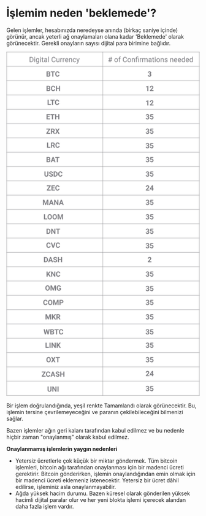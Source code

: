 # İşlemim neden 'beklemede'?

Gelen işlemler, hesabınızda neredeyse anında (birkaç saniye içinde) görünür, ancak yeterli ağ onaylamaları olana kadar 'Beklemede' olarak görünecektir. Gerekli onayların sayısı dijital para birimine bağlıdır.

![](../images/network_confirmations-p.png)

Bir işlem doğrulandığında, yeşil renkte Tamamlandı olarak görünecektir. Bu, işlemin tersine çevrilemeyeceğini ve paranın çekilebileceğini bilmenizi sağlar.

Bazen işlemler ağın geri kalanı tarafından kabul edilmez ve bu nedenle hiçbir zaman "onaylanmış" olarak kabul edilmez.

**Onaylanmamış işlemlerin yaygın nedenleri**

- Yetersiz ücretlerle çok küçük bir miktar göndermek. Tüm bitcoin işlemleri, bitcoin ağı tarafından onaylanması için bir madenci ücreti gerektirir. Bitcoin gönderirken, işlemin onaylandığından emin olmak için bir madenci ücreti eklemeniz istenecektir. Yetersiz bir ücret dâhil edilirse, işleminiz asla onaylanmayabilir.
- Ağda yüksek hacim durumu. Bazen küresel olarak gönderilen yüksek hacimli dijital paralar olur ve her yeni blokta işlemi içerecek alandan daha fazla işlem vardır.


